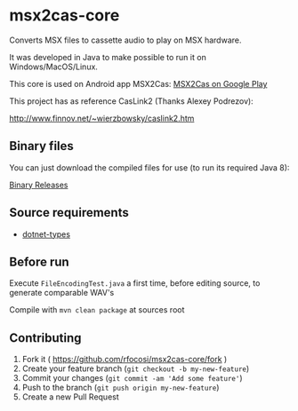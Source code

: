 # msx2cas-core
Converts MSX files to cassette audio to play on MSX hardware.

It was developed in Java to make possible to run it on Windows/MacOS/Linux.

This core is used on Android app MSX2Cas:
[MSX2Cas on Google Play](https://play.google.com/store/apps/details?id=br.com.dod.msx2cas)

This project has as reference CasLink2 (Thanks Alexey Podrezov):

http://www.finnov.net/~wierzbowsky/caslink2.htm

## Binary files

You can just download the compiled files for use (to run its required Java 8):

[Binary Releases](https://github.com/rfocosi/msx2cas-core/releases/)

## Source requirements

- [dotnet-types](https://github.com/rfocosi/dotnet-types)

## Before run

Execute `FileEncodingTest.java` a first time, before editing source, to generate comparable WAV's

Compile with `mvn clean package` at sources root

## Contributing

1. Fork it ( https://github.com/rfocosi/msx2cas-core/fork )
2. Create your feature branch (`git checkout -b my-new-feature`)
3. Commit your changes (`git commit -am 'Add some feature'`)
4. Push to the branch (`git push origin my-new-feature`)
5. Create a new Pull Request
